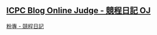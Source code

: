 ## [ICPC Blog Online Judge - 競程日記 OJ](https://oj.icpc.tw/)
[粉專 - 競程日記](https://www.facebook.com/TaiwanCompetitiveProgrammingBlog)
